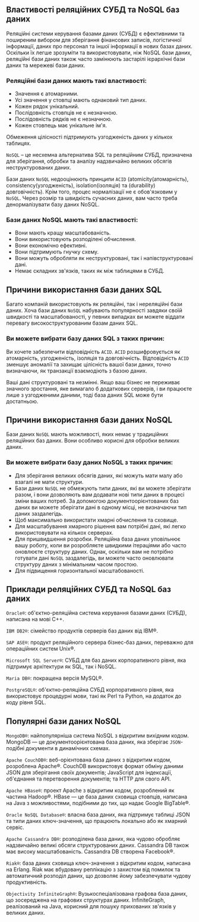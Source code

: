 ## Властивості реляційних СУБД та NoSQL баз даних

Реляційні системи керування базами даних (СУБД) є ефективними та поширеним вибором для зберігання фінансових записів, логістичної інформації, даних про персонал та іншої інформації в нових базах даних. Оскільки їх легше зрозуміти та використовувати, ніж NoSQL бази даних, реляційні бази даних також часто замінюють застарілі ієрархічні бази даних та мережеві бази даних.

### Реляційні бази даних мають такі властивості:

- Значення є атомарними.
- Усі значення у стовпці мають однаковий тип даних.
- Кожен рядок унікальний.
- Послідовність стовпців не є незначною.
- Послідовність рядків не є незначною.
- Кожен стовпець має унікальне ім'я.

Обмеження цілісності підтримують узгодженість даних у кількох таблицях.

`NoSQL` – це несхемна альтернатива SQL та реляційним СУБД, призначена для зберігання, обробки та аналізу надзвичайно великих обсягів неструктурованих даних.

Бази даних `NoSQL` недооцінюють принципи `ACID` (atomicity(атомарність), consistency(узгодженість), isolation(ізоляція) та (durability) довговічність). Крім того, процес нормалізації не є обов'язковим у `NoSQL`. Через розмір та швидкість сучасних даних, вам часто треба денормалізувати базу даних NoSQL.

### Бази даних NoSQL мають такі властивості:

- Вони мають кращу масштабованість.
- Вони використовують розподілені обчислення.
- Вони економічно ефективні.
- Вони підтримують гнучку схему.
- Вони можуть обробляти як неструктуровані, так і напівструктуровані дані.
- Немає складних зв'язків, таких як між таблицями в СУБД.

## Причини використання бази даних SQL

Багато компаній використовують як реляційні, так і нереляційні бази даних. Хоча бази даних `NoSQL` набувають популярності завдяки своїй швидкості та масштабованості, у певних випадках ви можете віддати перевагу високоструктурованим базам даних SQL.

### Ви можете вибрати базу даних SQL з таких причин:

Ви хочете забезпечити відповідність `ACID`. `ACID` розшифровується як атомарність, узгодженість, ізоляція та довговічність. Відповідність `ACID` зменшує аномалії та захищає цілісність вашої бази даних, точно визначаючи, як транзакції взаємодіють з базою даних.

Ваші дані структуровані та незмінні. Якщо ваш бізнес не переживає значного зростання, яке вимагало б додаткових серверів, і ви працюєте лише з узгодженими даними, тоді база даних SQL може бути достатньою.

## Причини використання бази даних NoSQL

Бази даних `NoSQL` мають можливості, яких немає у традиційних реляційних баз даних. Вони особливо корисні для обробки великих даних.

### Ви можете вибрати базу даних NoSQL з таких причин:

- Для зберігання великих обсягів даних, які можуть мати малу або взагалі не мати структури.
- Бази даних `NoSQL` не обмежують типи даних, які ви можете зберігати разом, і вони дозволяють вам додавати нові типи даних в процесі зміни ваших потреб. За допомогою документоорієнтованих баз даних ви можете зберігати дані в одному місці, не визначаючи тип даних заздалегідь.
- Щоб максимально використати хмарні обчислення та сховище.
- Для масштабування хмарного рішення вам потрібні дані, які легко використовувати на кількох серверах.
- Для пришвидшення розробки.
Реляційна база даних уповільнює вашу роботу, коли ви розробляєте швидкими ітераціями або часто оновлюєте структуру даних. Однак, оскільки вам не потрібно готувати дані `NoSQL` заздалегідь, ви можете часто оновлювати структуру даних з мінімальним часом простою.
- Для підвищення горизонтальної масштабованості.


## Приклади реляційних СУБД та NoSQL баз даних

`Oracle®`: об'єктно-реляційна система керування базами даних (СУБД), написана на мові C++.

`IBM DB2®`: сімейство продуктів серверів баз даних від IBM®.

`SAP ASE®`: продукт реляційного сервера бізнес-баз даних, переважно для операційних систем Unix®.

`Microsoft SQL Server®`: СУБД для баз даних корпоративного рівня, яка підтримує архітектури як SQL, так і NoSQL.

`Maria DB®`: покращена версія MySQL®.

`PostgreSQL®`: об'єктно-реляційна СУБД корпоративного рівня, яка використовує процедурні мови, такі як Perl та Python, на додаток до коду рівня SQL.

## Популярні бази даних NoSQL

`MongoDB®`: найпопулярніша система NoSQL з відкритим вихідним кодом. MongoDB — це документоорієнтована база даних, яка зберігає `JSON`-подібні документи в динамічних схемах.

`Apache CouchDB®`: веб-орієнтована база даних з відкритим кодом, розроблена Apache®. CouchDB використовує формат обміну даними JSON для зберігання своїх документів; JavaScript для індексації, об'єднання та перетворення документів; та HTTP для свого API.

`Apache HBase®`: проект Apache з відкритим кодом, розроблений як частина Hadoop®. HBase — це база даних сховища стовпців, написана на Java з можливостями, подібними до тих, що надає Google BigTable®.

`Oracle NoSQL Database®`: власна база даних, яка підтримує таблиці JSON та типи даних ключ-значення, що працюють локально або як хмарний сервіс.

`Apache Cassandra DB®`: розподілена база даних, яка чудово обробляє надзвичайно великі обсяги структурованих даних. Cassandra DB також має високу масштабованість. Cassandra DB створена Facebook®.

`Riak®`: база даних сховища ключ-значення з відкритим кодом, написана на Erlang. Riak має вбудовану реплікацію з захистом від помилок та автоматичний розподіл даних, що дозволяє йому забезпечувати чудову продуктивність.

`Objectivity InfiniteGraph®`: Вузькоспеціалізована графова база даних, що зосереджена на графових структурах даних. InfiniteGraph, реалізований на Java, корисний для пошуку прихованих зв'язків у великих даних.